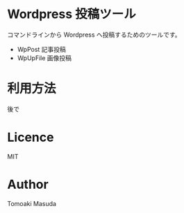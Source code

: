 # Wordpress 投稿ツール

コマンドラインから Wordpress へ投稿するためのツールです。

- WpPost  記事投稿
- WpUpFile 画像投稿

# 利用方法

後で

# Licence

MIT

# Author 

Tomoaki Masuda

